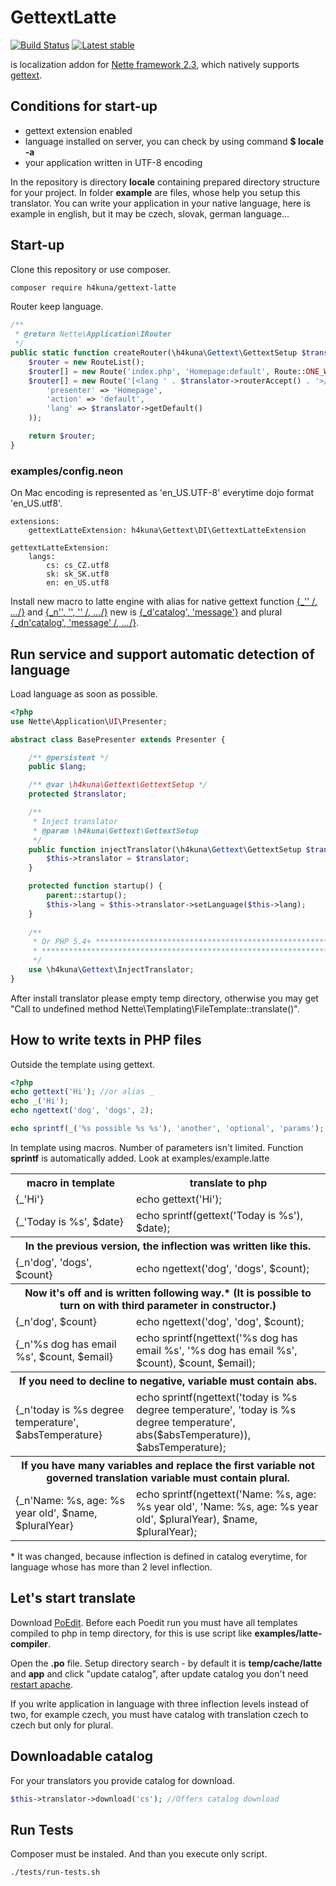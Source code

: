 GettextLatte
============

[![Build Status](https://travis-ci.org/h4kuna/gettext-latte.svg?branch=master)](https://travis-ci.org/h4kuna/gettext-latte)
[![Latest stable](https://img.shields.io/packagist/v/h4kuna/gettext-latte.svg)](https://packagist.org/packages/h4kuna/gettext-latte)

is localization addon for [Nette framework 2.3](http://nette.org/), which natively supports [gettext](http://php.net/manual/en/book.gettext.php).

Conditions for start-up
----------------------
* gettext extension enabled
* language installed on server, you can check by using command **$ locale -a**
* your application written in UTF-8 encoding

In the repository is directory **locale** containing prepared directory structure for your project. In folder **example** are files, whose help you setup this translator. You can write your application in your native language, here is example in english, but it may be czech, slovak, german language...

Start-up
---------------------
Clone this repository or use composer.
```sh
composer require h4kuna/gettext-latte
```

Router keep language.
```php
/**
 * @return Nette\Application\IRouter
 */
public static function createRouter(\h4kuna\Gettext\GettextSetup $translator) {
    $router = new RouteList();
    $router[] = new Route('index.php', 'Homepage:default', Route::ONE_WAY);
    $router[] = new Route('[<lang ' . $translator->routerAccept() . '>/]<presenter>/<action>/[<id>/]', array(
        'presenter' => 'Homepage',
        'action' => 'default',
        'lang' => $translator->getDefault()
    ));

    return $router;
}
```

### examples/config.neon

On Mac encoding is represented as 'en_US.UTF-8' everytime dojo format 'en_US.utf8'.
```
extensions:
    gettextLatteExtension: h4kuna\Gettext\DI\GettextLatteExtension

gettextLatteExtension:
    langs:
        cs: cs_CZ.utf8
        sk: sk_SK.utf8
        en: en_US.utf8
```

Install new macro to latte engine with alias for native gettext function [{_'' /*, ...*/}](http://www.php.net/manual/en/function.gettext.php) and [{_n'', '', '' /*, ...*/}](http://www.php.net/manual/en/function.ngettext.php) new is [{_d'catalog', 'message'}](http://www.php.net/manual/en/function.dgettext.php) and plural [{_dn'catalog', 'message' /*, ...*/}](http://www.php.net/manual/en/function.dgettext.php).


Run service and support automatic detection of language
-------------------
Load language as soon as possible.

```php
<?php
use Nette\Application\UI\Presenter;

abstract class BasePresenter extends Presenter {

    /** @persistent */
    public $lang;

    /** @var \h4kuna\Gettext\GettextSetup */
    protected $translator;

    /**
     * Inject translator
     * @param \h4kuna\Gettext\GettextSetup
     */
    public function injectTranslator(\h4kuna\Gettext\GettextSetup $translator) {
        $this->translator = $translator;
    }

    protected function startup() {
        parent::startup();
        $this->lang = $this->translator->setLanguage($this->lang);
    }
    
    /**
     * Or PHP 5.4+ ****************************************************************
     * *************************************************************************
     */
    use \h4kuna\Gettext\InjectTranslator;
}
```

After install translator please empty temp directory, otherwise you may get "Call to undefined method Nette\Templating\FileTemplate::translate()".

How to write texts in PHP files
---------------
Outside the template using gettext.

```php
<?php
echo gettext('Hi'); //or alias _
echo _('Hi');
echo ngettext('dog', 'dogs', 2);

echo sprintf(_('%s possible %s %s'), 'another', 'optional', 'params');

```

In template using macros. Number of parameters isn't limited. Function **sprintf** is automatically added. Look at examples/example.latte

<table>
<tr>
<th>macro in template</th><th>translate to php</th>
</tr>
<tr>
<td>{_'Hi'}</td><td>echo gettext('Hi');</td>
</tr>
<tr>
<td>{_'Today is %s', $date}</td><td>echo sprintf(gettext('Today is %s'), $date);</td>
</tr>
<tr>
<th colspan="2">In the previous version, the inflection was written like this.</th>
</tr>
<tr>
<td>{_n'dog', 'dogs', $count}</td><td>echo ngettext('dog', 'dogs', $count);</td>
</tr>
<tr>
<th colspan="2">Now it's off and is written following way.* (It is possible to turn on with third parameter in constructor.)</th>
</tr>
<tr>
<td>{_n'dog', $count}</td><td>echo ngettext('dog', 'dog', $count);</td>
</tr>
<tr>
<td>{_n'%s dog has email %s', $count, $email}</td><td>echo sprintf(ngettext('%s dog has email %s', '%s dog has email %s', $count), $count, $email);</td>
</tr>
<tr>
<th colspan="2">If you need to decline to negative, variable must contain abs.</th>
</tr>
<tr>
<td>{_n'today is %s degree temperature', $absTemperature}</td><td>echo sprintf(ngettext('today is %s degree temperature', 'today is %s degree temperature', abs($absTemperature)), $absTemperature);</td>
</tr>
<tr>
<th colspan="2">If you have many variables and replace the first variable not governed translation variable must contain plural.</th>
</tr>
<tr>
<td>{_n'Name: %s, age: %s year old', $name, $pluralYear}</td><td>echo sprintf(ngettext('Name: %s, age: %s year old', 'Name: %s, age: %s year old', $pluralYear), $name, $pluralYear);</td>
</tr>
</table>

\* It was changed, because inflection is defined in catalog everytime, for language whose has more than 2 level inflection.


Let's start translate
---------------------
Download [PoEdit](http://www.poedit.net/download.php).
Before each Poedit run you must have all templates compiled to php in temp directory, for this is use script like **examples/latte-compiler**.

Open the **.po** file. Setup directory search - by default it is **temp/cache/latte** and **app**  and click "update catalog", after update catalog you don't need [restart apache](http://php.net/manual/en/function.gettext.php#110735).


If you write application in language with three inflection levels instead of two, for example czech, you must have catalog with translation czech to czech but only for plural.

Downloadable catalog
---------------
For your translators you provide catalog for download.

```php
$this->translator->download('cs'); //Offers catalog download
```

Run Tests
---------
Composer must be instaled. And than you execute only script.
```sh
./tests/run-tests.sh
```
